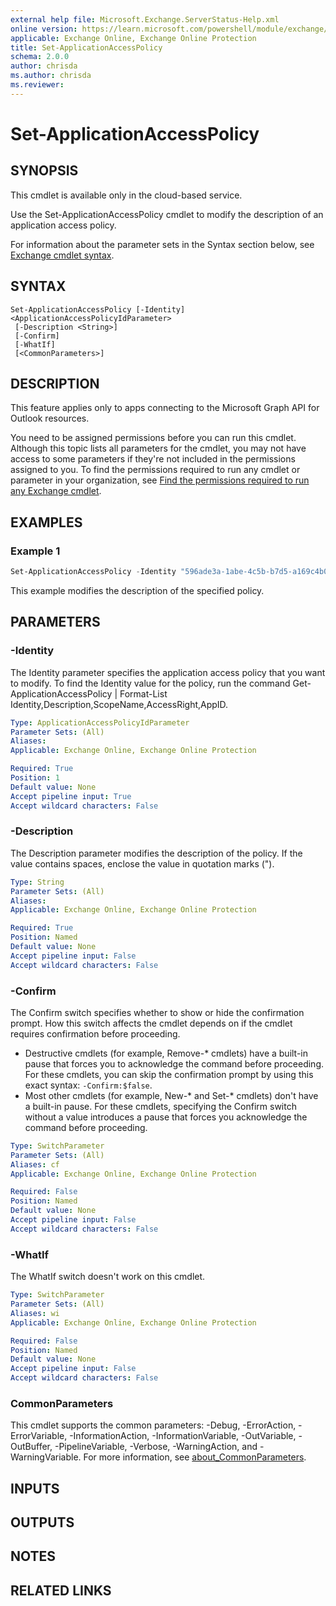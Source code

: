 ```yaml
---
external help file: Microsoft.Exchange.ServerStatus-Help.xml
online version: https://learn.microsoft.com/powershell/module/exchange/set-applicationaccesspolicy
applicable: Exchange Online, Exchange Online Protection
title: Set-ApplicationAccessPolicy
schema: 2.0.0
author: chrisda
ms.author: chrisda
ms.reviewer:
---
```


# Set-ApplicationAccessPolicy

## SYNOPSIS
This cmdlet is available only in the cloud-based service.

Use the Set-ApplicationAccessPolicy cmdlet to modify the description of an application access policy.

For information about the parameter sets in the Syntax section below, see [Exchange cmdlet syntax](https://learn.microsoft.com/powershell/exchange/exchange-cmdlet-syntax).

## SYNTAX

```
Set-ApplicationAccessPolicy [-Identity] <ApplicationAccessPolicyIdParameter>
 [-Description <String>]
 [-Confirm]
 [-WhatIf]
 [<CommonParameters>]
```

## DESCRIPTION
This feature applies only to apps connecting to the Microsoft Graph API for Outlook resources.

You need to be assigned permissions before you can run this cmdlet. Although this topic lists all parameters for the cmdlet, you may not have access to some parameters if they're not included in the permissions assigned to you. To find the permissions required to run any cmdlet or parameter in your organization, see [Find the permissions required to run any Exchange cmdlet](https://learn.microsoft.com/powershell/exchange/find-exchange-cmdlet-permissions).

## EXAMPLES

### Example 1
```powershell
Set-ApplicationAccessPolicy -Identity "596ade3a-1abe-4c5b-b7d5-a169c4b05d4a\7a774f0c-7a6f-11e0-85ad-07fb4824019b:S-1-5-21-724521725-2336880675-2689004279-1821338;8b6ce428-cca2-459a-ac50-d38bcc932258" -Description "Executive Assistant Policy"
```

This example modifies the description of the specified policy.

## PARAMETERS

### -Identity
The Identity parameter specifies the application access policy that you want to modify. To find the Identity value for the policy, run the command Get-ApplicationAccessPolicy | Format-List Identity,Description,ScopeName,AccessRight,AppID.

```yaml
Type: ApplicationAccessPolicyIdParameter
Parameter Sets: (All)
Aliases:
Applicable: Exchange Online, Exchange Online Protection

Required: True
Position: 1
Default value: None
Accept pipeline input: True
Accept wildcard characters: False
```

### -Description
The Description parameter modifies the description of the policy. If the value contains spaces, enclose the value in quotation marks (").

```yaml
Type: String
Parameter Sets: (All)
Aliases:
Applicable: Exchange Online, Exchange Online Protection

Required: True
Position: Named
Default value: None
Accept pipeline input: False
Accept wildcard characters: False
```

### -Confirm
The Confirm switch specifies whether to show or hide the confirmation prompt. How this switch affects the cmdlet depends on if the cmdlet requires confirmation before proceeding.

- Destructive cmdlets (for example, Remove-\* cmdlets) have a built-in pause that forces you to acknowledge the command before proceeding. For these cmdlets, you can skip the confirmation prompt by using this exact syntax: `-Confirm:$false`.
- Most other cmdlets (for example, New-\* and Set-\* cmdlets) don't have a built-in pause. For these cmdlets, specifying the Confirm switch without a value introduces a pause that forces you acknowledge the command before proceeding.

```yaml
Type: SwitchParameter
Parameter Sets: (All)
Aliases: cf
Applicable: Exchange Online, Exchange Online Protection

Required: False
Position: Named
Default value: None
Accept pipeline input: False
Accept wildcard characters: False
```

### -WhatIf
The WhatIf switch doesn't work on this cmdlet.

```yaml
Type: SwitchParameter
Parameter Sets: (All)
Aliases: wi
Applicable: Exchange Online, Exchange Online Protection

Required: False
Position: Named
Default value: None
Accept pipeline input: False
Accept wildcard characters: False
```

### CommonParameters
This cmdlet supports the common parameters: -Debug, -ErrorAction, -ErrorVariable, -InformationAction, -InformationVariable, -OutVariable, -OutBuffer, -PipelineVariable, -Verbose, -WarningAction, and -WarningVariable. For more information, see [about_CommonParameters](https://go.microsoft.com/fwlink/p/?LinkID=113216).

## INPUTS

## OUTPUTS

## NOTES

## RELATED LINKS
